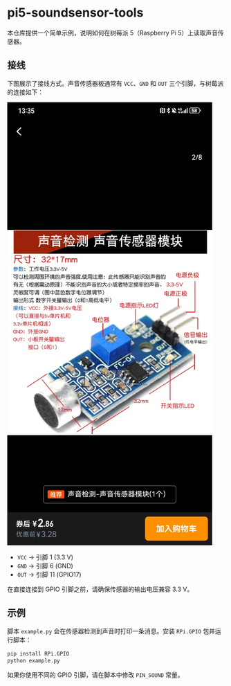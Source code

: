 # pi5-soundsensor-tools

本仓库提供一个简单示例，说明如何在树莓派 5（Raspberry Pi 5）上读取声音传感器。

## 接线

下图展示了接线方式。声音传感器板通常有 `VCC`、`GND` 和 `OUT` 三个引脚，与树莓派的连接如下：

![设备接线](doc/device.jpg)

- `VCC` → 引脚 1 (3.3 V)
- `GND` → 引脚 6 (GND)
- `OUT` → 引脚 11 (GPIO17)

在直接连接到 GPIO 引脚之前，请确保传感器的输出电压兼容 3.3 V。

## 示例

脚本 `example.py` 会在传感器检测到声音时打印一条消息。安装 `RPi.GPIO` 包并运行脚本：

```bash
pip install RPi.GPIO
python example.py
```

如果你使用不同的 GPIO 引脚，请在脚本中修改 `PIN_SOUND` 常量。
